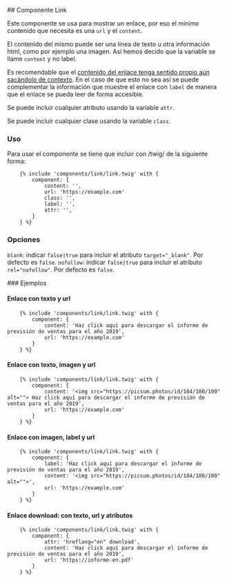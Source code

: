 ## Componente Link

Este componente se usa para mostrar un enlace, por eso el mínimo contenido que necesita es una `url` y el `content`.

El contenido del mismo puede ser una línea de texto u otra información html, como por ejemplo una imagen. Así hemos decido que la variable se llame `content` y no label.

Es recomendable que el [contenido del enlace tenga sentido propio aún sacándolo de contexto](https://www.un.org/en/webaccessibility/navigation.shtml#Links). En el caso de que esto no sea así se puede complementar la información que muestre el enlace con `label` de manera que el enlace se pueda leer de forma accesible.

Se puede incluir cualquier atributo usando la variable `attr`.

Se puede incluir cualquier clase usando la variable `class`.

### Uso

Para usar el componente se tiene que incluir con /twig/ de la siguiente forma:

```
    {% include 'components/link/link.twig' with {
        component: {
            content: '',
            url: 'https://example.com'
            class: '',
            label: '',
            attr: '',
        }
    } %}
```

### Opciones

`blank`: indicar `false|true` para incluir el atributo `target="_blank"`. Por defecto es `false`.
`nofollow`: indicar `false|true` para incluir el atributo `rel="nofollow"`. Por defecto es `false`.

### Ejemplos

#### Enlace con texto y url

```
    {% include 'components/link/link.twig' with {
        component: {
            content: 'Haz click aquí para descargar el informe de previsión de ventas para el año 2019',
            url: 'https://example.com'
        }
    } %}
```

#### Enlace con texto, imagen y url

```
    {% include 'components/link/link.twig' with {
        component: {
            content: '<img src="https://picsum.photos/id/184/100/100" alt=""> Haz click aquí para descargar el informe de previsión de ventas para el año 2019',
            url: 'https://example.com'
        }
    } %}
```

#### Enlace con imagen, label y url

```
    {% include 'components/link/link.twig' with {
        component: {
            label: 'Haz click aquí para descargar el informe de previsión de ventas para el año 2019',
            content: '<img src="https://picsum.photos/id/184/100/100" alt="">',
            url: 'https://example.com'
        }
    } %}
```

#### Enlace download: con texto, url y atributos

```
    {% include 'components/link/link.twig' with {
        component: {
            attr: 'hreflang="en" download',
            content: 'Haz click aquí para descargar el informe de previsión de ventas para el año 2019',
            url: 'https://informe-en.pdf'
        }
    } %}
```
